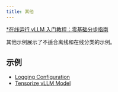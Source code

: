 ```yaml
---
title: 其他
---
```


[\*在线运行 vLLM 入门教程：零基础分步指南](https://openbayes.com/console/public/tutorials/rXxb5fZFr29?utm_source=vLLM-CNdoc&utm_medium=vLLM-CNdoc-V1&utm_campaign=vLLM-CNdoc-V1-25ap)

其他示例展示了不适合离线和在线分类的示例。

## 示例

- [Logging Configuration](https://docs.vllm.ai/en/latest/getting_started/examples/logging_configuration.html)
- [Tensorize vLLM Model](https://docs.vllm.ai/en/latest/getting_started/examples/tensorize_vllm_model.html)

